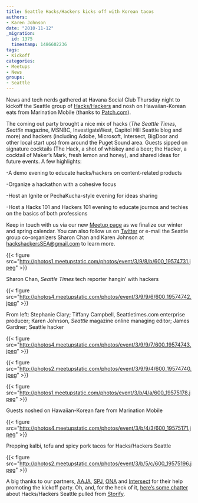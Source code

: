```yaml
---
title: Seattle Hacks/Hackers kicks off with Korean tacos
authors:
- Karen Johnson
date: "2010-11-12"
_migration:
  id: 1375
  timestamp: 1486602236
tags:
- Kickoff
categories:
- Meetups
- News
groups:
- Seattle
---
```


News and tech nerds gathered at Havana Social Club Thursday night to kickoff the Seattle group of [Hacks/Hackers][1] and nosh on Hawaiian-Korean eats from Marination Mobile (thanks to [Patch.com][2]).

The coming out party brought a nice mix of hacks (_The Seattle Times_, _Seattle_ magazine, MSNBC, InvestigateWest, Capitol Hill Seattle blog and more) and hackers (including Adobe, Microsoft, Intersect, BigDoor and other local start ups) from around the Puget Sound area. Guests sipped on signature cocktails (The Hack, a shot of whiskey and a beer; the Hacker, a cocktail of Maker&#8217;s Mark, fresh lemon and honey), and shared ideas for future events. A few highlights:

-A demo evening to educate hacks/hackers on content-related products

-Organize a hackathon with a cohesive focus

-Host an Ignite or PechaKucha-style evening for ideas sharing

-Host a Hacks 101 and Hackers 101 evening to educate journos and techies on the basics of both professions

Keep in touch with us via our new [Meetup page][3] as we finalize our winter and spring calendar. You can also follow us on [Twitter][4] or e-mail the Seattle group co-organizers Sharon Chan and Karen Johnson at hackshackersSEA@gmail.com to learn more.

{{< figure src="http://photos1.meetupstatic.com/photos/event/3/9/8/b/600_19574731.jpeg" >}}

Sharon Chan, _Seattle Times_ tech reporter hangin&#8217; with hackers

{{< figure src="http://photos4.meetupstatic.com/photos/event/3/9/9/6/600_19574742.jpeg" >}}

From left: Stephanie Clary; Tiffany Campbell, Seattletimes.com enterprise producer; Karen Johnson, _Seattle_ magazine online managing editor; James Gardner; Seattle hacker

{{< figure src="http://photos4.meetupstatic.com/photos/event/3/9/9/7/600_19574743.jpeg" >}}

{{< figure src="http://photos2.meetupstatic.com/photos/event/3/9/9/4/600_19574740.jpeg" >}}

{{< figure src="http://photos1.meetupstatic.com/photos/event/3/b/4/a/600_19575178.jpeg" >}}

Guests noshed on Hawaiian-Korean fare from Marination Mobile

{{< figure src="http://photos4.meetupstatic.com/photos/event/3/b/4/3/600_19575171.jpeg" >}}

Prepping kalbi, tofu and spicy pork tacos for Hacks/Hackers Seattle

{{< figure src="http://photos2.meetupstatic.com/photos/event/3/b/5/c/600_19575196.jpeg" >}}

A big thanks to our partners, [AAJA][5], [SPJ][6], [ONA][7] and [Intersect][8] for their help promoting the kickoff party. Oh, and, for the heck of it, [here&#8217;s some chatter][9] about Hacks/Hackers Seattle pulled from [Storify][10].

 [1]: hackshackers.com
 [2]: patch.com
 [3]: http://www.meetup.com/Hacks-Hackers-Seattle/
 [4]: www.twitter.com/hackshackerssea
 [5]: aaja.org
 [6]: spjwash.org
 [7]: ona.org
 [8]: intersect.com
 [9]: http://storify.com/karen_l_johnson/hackshackers-seattle-kickoff
 [10]: storify.com

